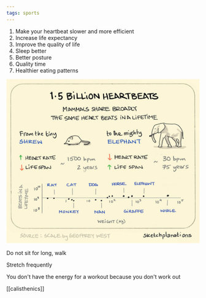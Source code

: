 ```yaml
---
tags: sports
---
```



1. Make your heartbeat slower and more efficient
2. Increase life expectancy 
3. Improve the quality of life 
4. Sleep better 
5. Better posture 
6. Quality time 
7. Healthier eating patterns 

![](/static/img/a-billion-heartbeats.jpeg)

Do not sit for long, walk 

Stretch frequently 

You don't have the energy for a workout because you don't work out

[[calisthenics]]